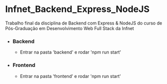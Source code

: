 # Infnet_Backend_Express_NodeJS
Trabalho final da disciplina de Backend com Express &amp; NodeJS do curso de Pós-Graduação em Desenvolvimento Web Full Stack da Infnet

* ### Backend 
    *  Entrar na pasta 'backend' e rodar 'npm run start'


* ### Frontend 
    *  Entrar na pasta 'frontend' e rodar 'npm run start'